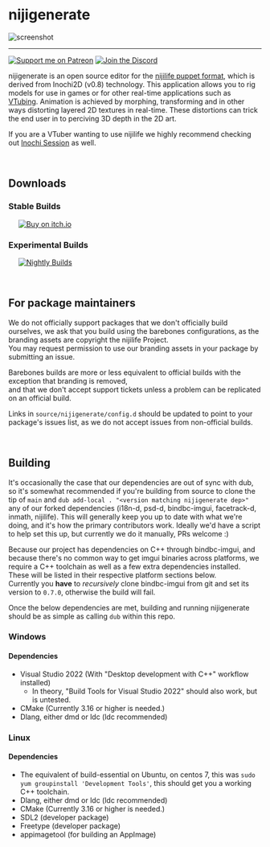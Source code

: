 # nijigenerate

![screenshot](https://github.com/nijigenerate/nijigenerate/assets/449741/d8a8af13-4ea4-46aa-816f-dad7b630be4a)

----------------

[![Support me on Patreon](https://img.shields.io/endpoint.svg?url=https%3A%2F%2Fshieldsio-patreon.vercel.app%2Fapi%3Fusername%3Dclipsey%26type%3Dpatrons&style=for-the-badge)](https://patreon.com/clipsey)
[![Join the Discord](https://img.shields.io/discord/855173611409506334?label=Community&logo=discord&logoColor=FFFFFF&style=for-the-badge)](https://discord.com/invite/abnxwN6r9v)

nijigenerate is an open source editor for the [nijilife puppet format](https://github.com/nijigenerate/nijilife), which is derived from Inochi2D (v0.8) technology.  This application allows you to rig models for use in games or for other real-time applications such as [VTubing](https://en.wikipedia.org/wiki/VTuber). Animation is achieved by morphing, transforming and in other ways distorting layered 2D textures in real-time. These distortions can trick the end user in to perciving 3D depth in the 2D art.

If you are a VTuber wanting to use nijilife we highly recommend checking out [Inochi Session](https://github.com/nijilife/inochi-session) as well.

&nbsp;

## Downloads

### Stable Builds

&nbsp;&nbsp;&nbsp;&nbsp;
[![Buy on itch.io](https://img.shields.io/github/v/release/nijigenerate/nijigenerate?color=%23fa5c5c&label=itch.io&logo=itch.io&style=for-the-badge)](https://lunafoxgirlvt.itch.io/nijigenerate)

### Experimental Builds

&nbsp;&nbsp;&nbsp;&nbsp;
[![Nightly Builds](https://img.shields.io/github/actions/workflow/status/nijigenerate/nijigenerate/nightly.yml?label=Nightly&style=for-the-badge)](https://github.com/nijigenerate/nijigenerate/releases/tag/nightly)  

&nbsp;

## For package maintainers
We do not officially support packages that we don't officially build ourselves, we ask that you build using the barebones configurations, as the branding assets are copyright the nijilife Project.  
You may request permission to use our branding assets in your package by submitting an issue.

Barebones builds are more or less equivalent to official builds with the exception that branding is removed,  
and that we don't accept support tickets unless a problem can be replicated on an official build.

Links in `source/nijigenerate/config.d` should be updated to point to your package's issues list, as we do not accept issues from non-official builds.

&nbsp;

## Building
It's occasionally the case that our dependencies are out of sync with dub, so it's somewhat recommended if you're building from source to clone the tip of `main` and `dub add-local . "<version matching nijigenerate dep>"` any of our forked dependencies (i18n-d, psd-d, bindbc-imgui, facetrack-d, inmath, nijilife). This will generally keep you up to date with what we're doing, and it's how the primary contributors work. Ideally we'd have a script to help set this up, but currently we do it manually, PRs welcome :)

Because our project has dependencies on C++ through bindbc-imgui, and because there's no common way to get imgui binaries across platforms, we require a C++ toolchain as well as a few extra dependencies installed. These will be listed in their respective platform sections below.  
Currently you **have** to _recursively_ clone bindbc-imgui from git and set its version to `0.7.0`, otherwise the build will fail.

Once the below dependencies are met, building and running nijigenerate should be as simple as calling `dub` within this repo.

### Windows
#### Dependencies
- Visual Studio 2022 (With "Desktop development with C++" workflow installed)
  - In theory, "Build Tools for Visual Studio 2022" should also work, but is untested.
- CMake (Currently 3.16 or higher is needed.)
- Dlang, either dmd or ldc (ldc recommended)

### Linux
#### Dependencies
- The equivalent of build-essential on Ubuntu, on centos 7, this was `sudo yum groupinstall 'Development Tools'`, this should get you a working C++ toolchain.
- Dlang, either dmd or ldc (ldc recommended)
- CMake (Currently 3.16 or higher is needed.)
- SDL2 (developer package)
- Freetype (developer package)
- appimagetool (for building an AppImage)
